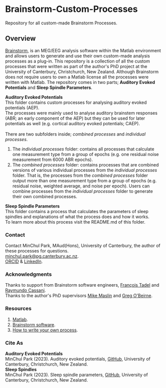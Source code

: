 # Brainstorm-Custom-Processes
Repository for all custom-made Brainstorm Processes.

## Overview
[Brainstorm](https://neuroimage.usc.edu/brainstorm/), is an MEG/EEG analysis software within the Matlab environment and allows users to generate and use their own custom-made analysis processes as a plug-in.
This repository is a collection of all the custom processes that were written as part of the author's PhD project at the University of Canterbury, Christchurch, New Zealand.
Although Brainstorm does not require users to own a Matlab license all the processes were written with Matlab. 
The repository comes in two parts; **Auditory Evoked Potentials** and **Sleep Spindle Parameters**.

**Auditory Evoked Potentials** 
<br>This folder contains custom processes for analysing auditory evoked potentials (AEP). 
<br>The processes were mainly used to analyse auditory brainstem responses (ABR; an early component of the AEP) but they can be used for later potentials as well (e.g. cortical auditory evoked potentials; CAEP). 
<br><br>There are two subfolders inside; *combined processes* and *individual processes*. 
1. The *individual processes* folder: contains all processes that calculate one measurement type from a group of epochs (e.g. one residual noise measurement from 6000 ABR epochs).
2. The *combined processes* folder: contains processes that are combined versions of various individual processes from the *individual processes* folder.
That is, the processes from the *combined processes* folder output more than one measurement type from a group of epochs (e.g. residual noise, weighted average, and noise per epoch).
Users can combine processes from the *individual processes* folder to generate their own combined processes. 

**Sleep Spindle Parameters**
<br>This folder contains a process that calculates the parameters of sleep spindles and explanations of what the process does and how it works.
<br>To learn more about this process visit the README.md of this folder. 

### Contact
Contact MinChul Park, MAud(Hons), University of Canterbury, the author of these processes for questions. 
<br>[minchul.park@pg.canterbury.ac.nz](minchul.park@pg.canterbury.ac.nz).
<br>[ORCID](https://orcid.org/0000-0001-5500-1623) & [LinkedIn](https://www.linkedin.com/in/minchul-park-a538ab102).

### Acknowledgments
Thanks to support from Brainstorm software engineers, [François Tadel](https://neuroimage.usc.edu/brainstorm/AboutUs/FrancoisTadel?highlight=%28francois%29%7C%28tadel%29#Fran.2BAOc-ois_Tadel.2C_MSc) and [Raymundo Cassani](https://neuroimage.usc.edu/brainstorm/AboutUs/RaymundoCassani?highlight=%28raymundo%29#Raymundo_Cassani.2C_PhD).
<br>Thanks to the author's PhD supervisors [Mike Maslin](https://www.canterbury.ac.nz/science/contact-us/people/michael-maslin.html) and [Greg O'Beirne](https://www.canterbury.ac.nz/science/contact-us/people/greg-obeirne.html).

### Resources
1. [Matlab](https://au.mathworks.com/products/matlab.html).
2. [Brainstorm software](https://neuroimage.usc.edu/brainstorm/).
3. [How to write your own process](https://neuroimage.usc.edu/brainstorm/Tutorials/TutUserProcess).

### Cite As ###
**Auditory Evoked Potentials**
<br>MinChul Park (2023). Auditory evoked potentials, [GitHub](https://github.com/park-minchul/Brainstorm-Custom-Processes/tree/main/Auditory%20Evoked%20Potentials), University of Canterbury, Christchurch, New Zealand.
<br>**Sleep Spindles**
<br>MinChul Park (2023). Sleep spindle parameters, [GitHub](https://github.com/park-minchul/Brainstorm-Custom-Processes/tree/main/Sleep%20Spindle%20Parameters), University of Canterbury, Christchurch, New Zealand.
